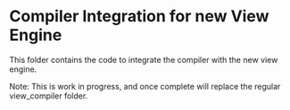 # Compiler Integration for new View Engine

This folder contains the code to integrate the compiler with the new view engine.

Note: This is work in progress, and once complete will replace the regular view_compiler folder.